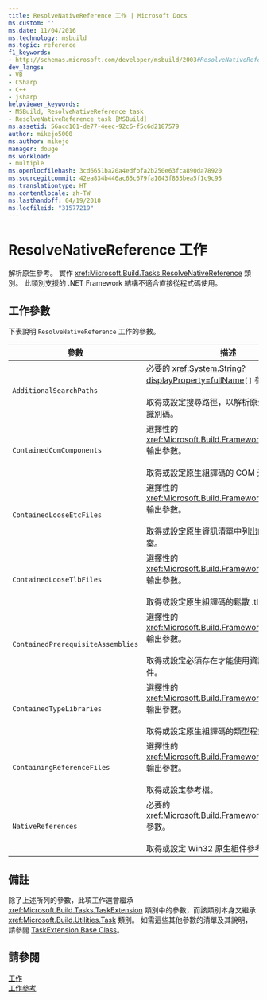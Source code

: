 ```yaml
---
title: ResolveNativeReference 工作 | Microsoft Docs
ms.custom: ''
ms.date: 11/04/2016
ms.technology: msbuild
ms.topic: reference
f1_keywords:
- http://schemas.microsoft.com/developer/msbuild/2003#ResolveNativeReference
dev_langs:
- VB
- CSharp
- C++
- jsharp
helpviewer_keywords:
- MSBuild, ResolveNativeReference task
- ResolveNativeReference task [MSBuild]
ms.assetid: 56acd101-de77-4eec-92c6-f5c6d2187579
author: mikejo5000
ms.author: mikejo
manager: douge
ms.workload:
- multiple
ms.openlocfilehash: 3cd6651ba20a4edfbfa2b250e63fca890da78920
ms.sourcegitcommit: 42ea834b446ac65c679fa1043f853bea5f1c9c95
ms.translationtype: HT
ms.contentlocale: zh-TW
ms.lasthandoff: 04/19/2018
ms.locfileid: "31577219"
---
```

# <a name="resolvenativereference-task"></a>ResolveNativeReference 工作
解析原生參考。 實作 <xref:Microsoft.Build.Tasks.ResolveNativeReference> 類別。 此類別支援的 .NET Framework 結構不適合直接從程式碼使用。  
  
## <a name="task-parameters"></a>工作參數  
 下表說明 `ResolveNativeReference` 工作的參數。  
  
|參數|描述|  
|---------------|-----------------|  
|`AdditionalSearchPaths`|必要的 <xref:System.String?displayProperty=fullName>`[]` 參數。<br /><br /> 取得或設定搜尋路徑，以解析原生參考的組件識別碼。|  
|`ContainedComComponents`|選擇性的 <xref:Microsoft.Build.Framework.ITaskItem>`[]` 輸出參數。<br /><br /> 取得或設定原生組譯碼的 COM 元件。|  
|`ContainedLooseEtcFiles`|選擇性的 <xref:Microsoft.Build.Framework.ITaskItem>`[]` 輸出參數。<br /><br /> 取得或設定原生資訊清單中列出的鬆散 Etc 檔案。|  
|`ContainedLooseTlbFiles`|選擇性的 <xref:Microsoft.Build.Framework.ITaskItem>`[]` 輸出參數。<br /><br /> 取得或設定原生組譯碼的鬆散 .tlb 檔案。|  
|`ContainedPrerequisiteAssemblies`|選擇性的 <xref:Microsoft.Build.Framework.ITaskItem>`[]` 輸出參數。<br /><br /> 取得或設定必須存在才能使用資訊清單的組件。|  
|`ContainedTypeLibraries`|選擇性的 <xref:Microsoft.Build.Framework.ITaskItem>`[]` 輸出參數。<br /><br /> 取得或設定原生組譯碼的類型程式庫。|  
|`ContainingReferenceFiles`|選擇性的 <xref:Microsoft.Build.Framework.ITaskItem>`[]` 輸出參數。<br /><br /> 取得或設定參考檔。|  
|`NativeReferences`|必要的 <xref:Microsoft.Build.Framework.ITaskItem>`[]` 參數。<br /><br /> 取得或設定 Win32 原生組件參考。|  
  
## <a name="remarks"></a>備註  
 除了上述所列的參數，此項工作還會繼承 <xref:Microsoft.Build.Tasks.TaskExtension> 類別中的參數，而該類別本身又繼承 <xref:Microsoft.Build.Utilities.Task> 類別。 如需這些其他參數的清單及其說明，請參閱 [TaskExtension Base Class](../msbuild/taskextension-base-class.md)。  
  
## <a name="see-also"></a>請參閱  
 [工作](../msbuild/msbuild-tasks.md)   
 [工作參考](../msbuild/msbuild-task-reference.md)
